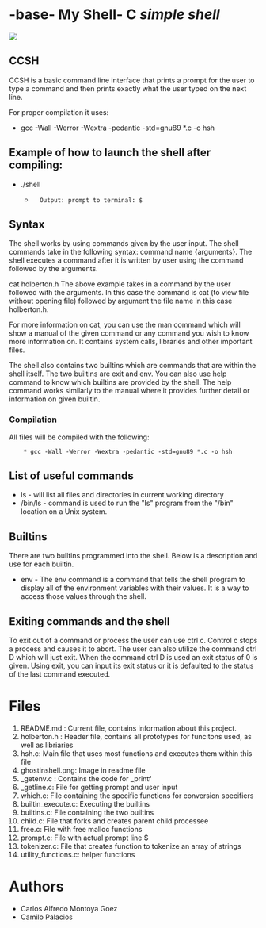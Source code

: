 # -base- My Shell- C ***simple shell***
![](https://st2.depositphotos.com/1084193/8786/v/600/depositphotos_87862980-stock-illustration-dna-abstract-icon-and-element.jpg)
## CCSH

CCSH is a basic command line interface that prints a prompt for the user to type a command and then prints exactly what the user typed on the next line.

For proper compilation it uses:

* gcc -Wall -Werror -Wextra -pedantic -std=gnu89 *.c -o hsh

## **Example of how to launch the shell after compiling:**

 *   ./shell

        *       Output: prompt to terminal: $ 

## **Syntax**

The shell works by using commands given by the user input. The shell commands take in the following syntax: command name {arguments}. The shell executes a command after it is written by user using the command followed by the arguments.

cat holberton.h The above example takes in a command by the user followed with the arguments. In this case the command is cat (to view file without opening file) followed by argument the file name in this case holberton.h.

For more information on cat, you can use the man command which will show a manual of the given command or any command you wish to know more information on. It contains system calls, libraries and other important files.

The shell also contains two builtins which are commands that are within the shell itself. The two builtins are exit and env. You can also use help command to know which builtins are provided by the shell. The help command works similarly to the manual where it provides further detail or information on given builtin.

### **Compilation**


All files will be compiled with the following: 


        * gcc -Wall -Werror -Wextra -pedantic -std=gnu89 *.c -o hsh


## **List of useful commands**
* ls - will list all files and directories in current working directory
* /bin/ls - command is used to run the "ls" program from the "/bin" location on a Unix system.

## **Builtins**
There are two builtins programmed into the shell. Below is a description and use for each builtin.

* env - The env command is a command that tells the shell program to display all of the environment variables with their values. It is a way to access those values through the shell.

## **Exiting commands and the shell**
To exit out of a command or process the user can use ctrl c. Control c stops a process and causes it to abort. The user can also utilize the command ctrl D which will just exit. When the command ctrl D is used an exit status of 0 is given. Using exit, you can input its exit status or it is defaulted to the status of the last command executed.

# **Files**

1. README.md : Current file, contains information about this project.
2. holberton.h : Header file, contains all prototypes for funcitons used, as well as libriaries
3. hsh.c: Main file that uses most functions and executes them within this file
4. ghostinshell.png: Image in readme file
5. _getenv.c : Contains the code for _printf
6. _getline.c: File for getting prompt and user input
7. which.c: File containing the specific functions for conversion specifiers
8. builtin_execute.c: Executing the builtins
9. builtins.c: File containing the two builtins
10. child.c: File that forks and creates parent child processee
11. free.c: File with free malloc functions
12. prompt.c: File with actual prompt line $
13. tokenizer.c: File that creates function to tokenize an array of strings
14. utility_functions.c: helper functions

# Authors
* Carlos Alfredo Montoya Goez
* Camilo Palacios
